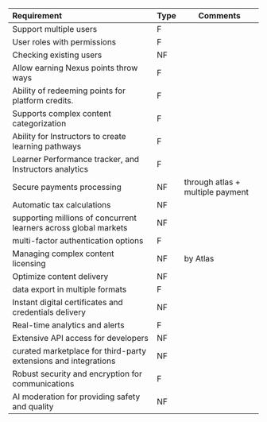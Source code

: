 
| Requirement                                                      | Type | Comments                         |
| :--------------------------------------------------------------- | :--- | -------------------------------- |
| Support multiple users                                           | F    |                                  |
| User roles with permissions                                      | F    |                                  |
| Checking existing users                                          | NF   |                                  |
| Allow earning Nexus points throw ways                            | F    |                                  |
| Ability of redeeming points for platform credits.                | F    |                                  |
| Supports complex content categorization                          | F    |                                  |
| Ability for Instructors to create learning pathways              | F    |                                  |
| Learner Performance tracker, and Instructors analytics           | F    |                                  |
| Secure payments processing                                       | NF   | through atlas + multiple payment |
| Automatic tax calculations                                       | NF   |                                  |
| supporting millions of concurrent learners across global markets | NF   |                                  |
| multi-factor authentication options                              | F    |                                  |
| Managing complex content licensing                               | NF   | by Atlas                         |
| Optimize content delivery                                        | NF   |                                  |
| data export in multiple formats                                  | F    |                                  |
| Instant digital certificates and credentials delivery            | NF   |                                  |
| Real-time analytics and alerts                                   | F    |                                  |
| Extensive API access for developers                              | NF   |                                  |
| curated marketplace for third-party extensions and integrations  | NF   |                                  |
| Robust security and encryption for communications                | F    |                                  |
| AI moderation for providing safety and quality                   | NF   |                                  |
